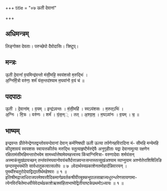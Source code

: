 +++
title = "०७ ऊती देवानां"

+++
## अधिमन्त्रम्
लिङ्गोक्त देवताः। परुच्छेपो दैवोदासिः। त्रिष्टुप्।

## मन्त्रः
ऊ॒ती दे॒वानां॑ व॒यमिन्द्र॑वन्तो मंसी॒महि॒ स्वय॑शसो म॒रुद्भिः॑ ।  
अ॒ग्निर्मि॒त्रो वरु॑णः॒ शर्म॑ यंस॒न्तद॑श्याम म॒घवा॑नो व॒यं च॑ ॥

## पदपाठः
ऊ॒ती । दे॒वाना॑म् । व॒यम् । इन्द्र॑ऽवन्तः । मं॒सी॒महि॑ । स्वऽय॑शसः । म॒रुत्ऽभिः॑ ।  
अ॒ग्निः । मि॒त्रः । वरु॑णः । शर्म॑ । यं॒स॒न्् । तत् । अ॒श्या॒म॒ । म॒घऽवा॑नः । व॒यम् । च॒ ॥

## भाष्यम्
इन्द्रवन्तः प्रीतेनेन्द्रेणतद्वन्तोवयन्देवानां देवान् कर्मणिषष्ठी ऊती ऊत्या तर्पणेनहविरादिना मं- सीमहि मन्येमहि कीदृशावयं स्वयशसः स्वायत्तकीर्तयः मरुद्भिः स्तुत्याहृष्टैर्मरुद्देवैः अनुगृहीताः यद्वा देवानामूत्या रक्षणेन रक्षितामंसीमहिमन्तारोभवेम सामर्थ्यात्तेषामेवमहत्त्वस्य किंचाग्निमित्रा- वरुणादेवाः शर्मयंसन् अस्माकंसुखंप्रायच्छन् तन्तंवरंमघवानोवयंचतैर्दत्तान्नवन्तःसन्तस्तत्सुखंअश्याम व्याप्नुयाम अश्नोतेराशिषिलिङि छन्दस्युभयथेति सार्वधातुकत्वात्सलोपः ॥ ७ ॥वेदार्थस्यप्रकाशेनतमोहार्दन्निवारयन् । पुमर्थीश्चतुरोदेयाद्विद्यातीर्थमहेश्वरः ॥ १ ॥इतिश्रीमद्राजाधिराजपरमेश्वरवैदिकमार्गप्रवर्तकश्रीवीरबुक्कभूपालसाम्राज्यधुरन्धरेणसायणामा- त्येनविरचितेमाधवीयेवेदार्थप्रकाशेऋक्संहिताभाष्येद्वितीयाष्टकेप्रथमोऽध्यायः ॥ १ ॥